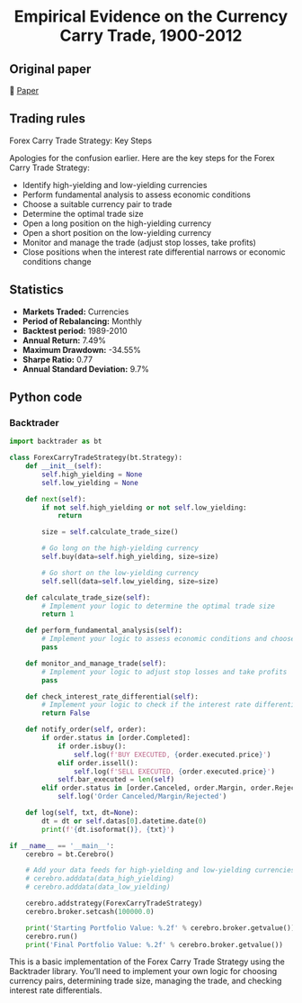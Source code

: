 <div align="center">
  <h1>Empirical Evidence on the Currency Carry Trade, 1900-2012</h1>
</div>

## Original paper

📕 [Paper](https://papers.ssrn.com/sol3/papers.cfm?abstract_id=2060207)

## Trading rules

Forex Carry Trade Strategy: Key Steps

Apologies for the confusion earlier. Here are the key steps for the Forex Carry Trade Strategy:

- Identify high-yielding and low-yielding currencies
- Perform fundamental analysis to assess economic conditions
- Choose a suitable currency pair to trade
- Determine the optimal trade size
- Open a long position on the high-yielding currency
- Open a short position on the low-yielding currency
- Monitor and manage the trade (adjust stop losses, take profits)
- Close positions when the interest rate differential narrows or economic conditions change

## Statistics

- **Markets Traded:** Currencies
- **Period of Rebalancing:** Monthly
- **Backtest period:** 1989-2010
- **Annual Return:** 7.49%
- **Maximum Drawdown:** -34.55%
- **Sharpe Ratio:** 0.77
- **Annual Standard Deviation:** 9.7%

## Python code

### Backtrader

```python
import backtrader as bt

class ForexCarryTradeStrategy(bt.Strategy):
    def __init__(self):
        self.high_yielding = None
        self.low_yielding = None

    def next(self):
        if not self.high_yielding or not self.low_yielding:
            return

        size = self.calculate_trade_size()

        # Go long on the high-yielding currency
        self.buy(data=self.high_yielding, size=size)

        # Go short on the low-yielding currency
        self.sell(data=self.low_yielding, size=size)

    def calculate_trade_size(self):
        # Implement your logic to determine the optimal trade size
        return 1

    def perform_fundamental_analysis(self):
        # Implement your logic to assess economic conditions and choose a suitable currency pair
        pass

    def monitor_and_manage_trade(self):
        # Implement your logic to adjust stop losses and take profits
        pass

    def check_interest_rate_differential(self):
        # Implement your logic to check if the interest rate differential narrows or economic conditions change
        return False

    def notify_order(self, order):
        if order.status in [order.Completed]:
            if order.isbuy():
                self.log(f'BUY EXECUTED, {order.executed.price}')
            elif order.issell():
                self.log(f'SELL EXECUTED, {order.executed.price}')
            self.bar_executed = len(self)
        elif order.status in [order.Canceled, order.Margin, order.Rejected]:
            self.log('Order Canceled/Margin/Rejected')

    def log(self, txt, dt=None):
        dt = dt or self.datas[0].datetime.date(0)
        print(f'{dt.isoformat()}, {txt}')

if __name__ == '__main__':
    cerebro = bt.Cerebro()

    # Add your data feeds for high-yielding and low-yielding currencies
    # cerebro.adddata(data_high_yielding)
    # cerebro.adddata(data_low_yielding)

    cerebro.addstrategy(ForexCarryTradeStrategy)
    cerebro.broker.setcash(100000.0)

    print('Starting Portfolio Value: %.2f' % cerebro.broker.getvalue())
    cerebro.run()
    print('Final Portfolio Value: %.2f' % cerebro.broker.getvalue())
```

This is a basic implementation of the Forex Carry Trade Strategy using the Backtrader library. You’ll need to implement your own logic for choosing currency pairs, determining trade size, managing the trade, and checking interest rate differentials.